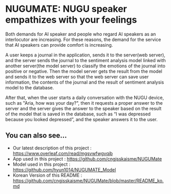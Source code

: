 # NUGUMATE: NUGU speaker empathizes with your feelings 

 Both demands for AI speaker and people who regard AI speakers as an interlocutor are increasing. For these reasons, the demand for the service that AI speakers can provide comfort is increasing.
 
A user keeps a journal in the application, sends it to the server(web server), and the server sends the journal to the sentiment analysis model linked with another server(the model server) to classify the emotions of the journal into positive or negative. Then the model server gets the result from the model and sends it to the web server so that the web server can save user information, the contents of the journal and the result of sentiment analysis model to the database.  

After that, when the user starts a daily conversation with the NUGU device, such as "Aria, how was your day?", then it requests a proper answer to the server and the server gives the answer to the speaker based on the result of the model that is saved in the database, such as “I was depressed because you looked depressed”, and the speaker answers it to the user.

## You can also see...
  - Our latest description of this project : https://www.overleaf.com/read/mgsvwfwgvqjb
  - App used in this project : https://github.com/cngjsskaisme/NUGUMate  
  - Model used in this project : https://github.com/hyun1014/NUGUMATE_Model  
  - Korean Version of this README : https://github.com/cngjsskaisme/NUGUMate/blob/master/README_ko.md
